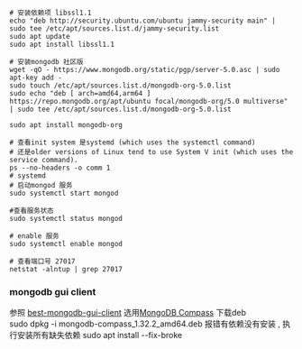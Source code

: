 
``` shell
# 安装依赖项 libssl1.1
echo "deb http://security.ubuntu.com/ubuntu jammy-security main" | sudo tee /etc/apt/sources.list.d/jammy-security.list
sudo apt update
sudo apt install libssl1.1
```

``` shell
# 安装mongodb 社区版
wget -qO - https://www.mongodb.org/static/pgp/server-5.0.asc | sudo apt-key add -
sudo touch /etc/apt/sources.list.d/mongodb-org-5.0.list
sudo echo "deb [ arch=amd64,arm64 ] https://repo.mongodb.org/apt/ubuntu focal/mongodb-org/5.0 multiverse" | sudo tee /etc/apt/sources.list.d/mongodb-org-5.0.list

sudo apt install mongodb-org
```

``` shell
# 查看init system 是systemd (which uses the systemctl command)
# 还是older versions of Linux tend to use System V init (which uses the service command).
ps --no-headers -o comm 1
# systemd
# 启动mongod 服务
sudo systemctl start mongod

#查看服务状态
sudo systemctl status mongod

# enable 服务
sudo systemctl enable mongod
```


``` shell
# 查看端口号 27017
netstat -alntup | grep 27017
```

### mongodb gui client
参照 [best-mongodb-gui-client](https://www.softwaretestinghelp.com/best-mongodb-gui-client/)
选用[MongoDB Compass](https://www.mongodb.com/try/download/compass)
下载deb  
sudo dpkg -i mongodb-compass_1.32.2_amd64.deb
报错有依赖没有安装 , 执行安装所有缺失依赖
sudo apt install --fix-broke 

